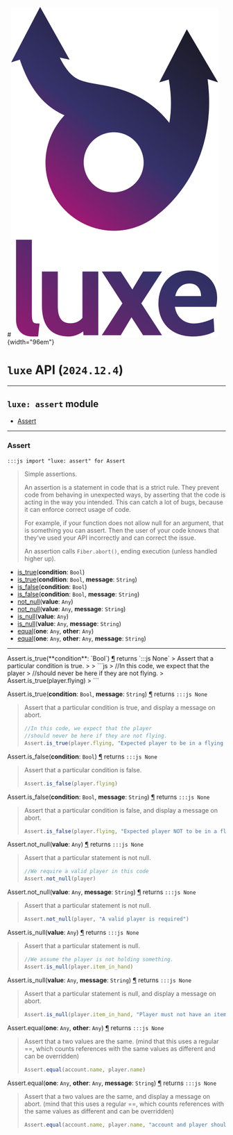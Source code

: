 #![](../../../images/luxe-dark.svg){width="96em"}

# `luxe` API (`2024.12.4`)  


---

## `luxe: assert` module

- [Assert](#assert)   

---

### Assert
`:::js import "luxe: assert" for Assert`
> Simple assertions.
> 
> An assertion is a statement in code that is a strict rule.
> They prevent code from behaving in unexpected ways, by asserting that the code is acting in the way you intended.
> This can catch a lot of bugs, because it can enforce correct usage of code.
> 
> For example, if your function does not allow null for an argument, that is something you can assert.
> Then the user of your code knows that they've used your API incorrectly and can correct the issue.
> 
> An assertion calls `Fiber.abort()`, ending execution (unless handled higher up).

- [is_true](#Assert.is_true)(**condition**: `Bool`)
- [is_true](#Assert.is_true+2)(**condition**: `Bool`, **message**: `String`)
- [is_false](#Assert.is_false)(**condition**: `Bool`)
- [is_false](#Assert.is_false+2)(**condition**: `Bool`, **message**: `String`)
- [not_null](#Assert.not_null)(**value**: `Any`)
- [not_null](#Assert.not_null+2)(**value**: `Any`, **message**: `String`)
- [is_null](#Assert.is_null)(**value**: `Any`)
- [is_null](#Assert.is_null+2)(**value**: `Any`, **message**: `String`)
- [equal](#Assert.equal+2)(**one**: `Any`, **other**: `Any`)
- [equal](#Assert.equal+3)(**one**: `Any`, **other**: `Any`, **message**: `String`)

<hr/>
<endpoint module="luxe: assert" class="Assert" signature="is_true(condition : Bool)"></endpoint>
<signature id="Assert.is_true">Assert.is_true(**condition**: `Bool`)
<a class="headerlink" href="#Assert.is_true" title="Permanent link">¶</a></signature>
<span class='api_ret'>returns</span> `:::js None`
> Assert that a particular condition is true.
> 
>   ```js
>   //In this code, we expect that the player
>   //should never be here if they are not flying.
>   Assert.is_true(player.flying)
>   ```   

<endpoint module="luxe: assert" class="Assert" signature="is_true(condition : Bool, message : String)"></endpoint>
<signature id="Assert.is_true+2">Assert.is_true(**condition**: `Bool`, **message**: `String`)
<a class="headerlink" href="#Assert.is_true+2" title="Permanent link">¶</a></signature>
<span class='api_ret'>returns</span> `:::js None`
> Assert that a particular condition is true, and display a message on abort.
> 
>   ```js
>   //In this code, we expect that the player
>   //should never be here if they are not flying.
>   Assert.is_true(player.flying, "Expected player to be in a flying state")
>   ```   

<endpoint module="luxe: assert" class="Assert" signature="is_false(condition : Bool)"></endpoint>
<signature id="Assert.is_false">Assert.is_false(**condition**: `Bool`)
<a class="headerlink" href="#Assert.is_false" title="Permanent link">¶</a></signature>
<span class='api_ret'>returns</span> `:::js None`
> Assert that a particular condition is false.
> 
>   ```js
>   Assert.is_false(player.flying)
>   ```   

<endpoint module="luxe: assert" class="Assert" signature="is_false(condition : Bool, message : String)"></endpoint>
<signature id="Assert.is_false+2">Assert.is_false(**condition**: `Bool`, **message**: `String`)
<a class="headerlink" href="#Assert.is_false+2" title="Permanent link">¶</a></signature>
<span class='api_ret'>returns</span> `:::js None`
> Assert that a particular condition is false, and display a message on abort.
> 
>   ```js
>   Assert.is_false(player.flying, "Expected player NOT to be in a flying state")
>   ```   

<endpoint module="luxe: assert" class="Assert" signature="not_null(value : Any)"></endpoint>
<signature id="Assert.not_null">Assert.not_null(**value**: `Any`)
<a class="headerlink" href="#Assert.not_null" title="Permanent link">¶</a></signature>
<span class='api_ret'>returns</span> `:::js None`
> Assert that a particular statement is not null.
> 
>   ```js
>   //We require a valid player in this code
>   Assert.not_null(player)
>   ```   

<endpoint module="luxe: assert" class="Assert" signature="not_null(value : Any, message : String)"></endpoint>
<signature id="Assert.not_null+2">Assert.not_null(**value**: `Any`, **message**: `String`)
<a class="headerlink" href="#Assert.not_null+2" title="Permanent link">¶</a></signature>
<span class='api_ret'>returns</span> `:::js None`
> Assert that a particular statement is not null.
> 
>   ```js
>   Assert.not_null(player, "A valid player is required")
>   ```   

<endpoint module="luxe: assert" class="Assert" signature="is_null(value : Any)"></endpoint>
<signature id="Assert.is_null">Assert.is_null(**value**: `Any`)
<a class="headerlink" href="#Assert.is_null" title="Permanent link">¶</a></signature>
<span class='api_ret'>returns</span> `:::js None`
> Assert that a particular statement is null.
> 
>   ```js
>   //We assume the player is not holding something.
>   Assert.is_null(player.item_in_hand)
>   ```   

<endpoint module="luxe: assert" class="Assert" signature="is_null(value : Any, message : String)"></endpoint>
<signature id="Assert.is_null+2">Assert.is_null(**value**: `Any`, **message**: `String`)
<a class="headerlink" href="#Assert.is_null+2" title="Permanent link">¶</a></signature>
<span class='api_ret'>returns</span> `:::js None`
> Assert that a particular statement is null, and display a message on abort.
> 
>   ```js
>   Assert.is_null(player.item_in_hand, "Player must not have an item in hand when calling this")
>   ```   

<endpoint module="luxe: assert" class="Assert" signature="equal(one : Any, other : Any)"></endpoint>
<signature id="Assert.equal+2">Assert.equal(**one**: `Any`, **other**: `Any`)
<a class="headerlink" href="#Assert.equal+2" title="Permanent link">¶</a></signature>
<span class='api_ret'>returns</span> `:::js None`
> Assert that a two values are the same.
> (mind that this uses a regular ==, which counts references with the same values as different and can be overridden)
> 
>   ```js
>   Assert.equal(account.name, player.name)
>   ```   

<endpoint module="luxe: assert" class="Assert" signature="equal(one : Any, other : Any, message : String)"></endpoint>
<signature id="Assert.equal+3">Assert.equal(**one**: `Any`, **other**: `Any`, **message**: `String`)
<a class="headerlink" href="#Assert.equal+3" title="Permanent link">¶</a></signature>
<span class='api_ret'>returns</span> `:::js None`
> Assert that a two values are the same, and display a message on abort.
> (mind that this uses a regular ==, which counts references with the same values as different and can be overridden)
> 
>   ```js
>   Assert.equal(account.name, player.name, "account and player should always have the same name")
>   ```   

